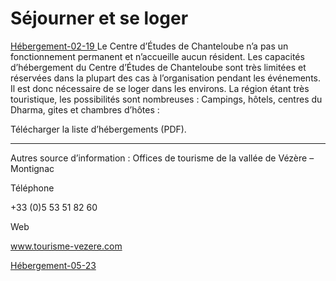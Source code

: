 #  Séjourner et se loger 

[ Hébergement-02-19 ](http://www.songtsen.org/chanteloube/wp-content/uploads/sites/5/2019/03/Hébergement-02-19.pdf) Le Centre d’Études de Chanteloube n’a pas un fonctionnement permanent et n’accueille aucun résident. Les capacités d’hébergement du Centre d’Études de Chanteloube sont très limitées et réservées dans la plupart des cas à l’organisation pendant les événements. Il est donc nécessaire de se loger dans les environs. La région étant très touristique, les possibilités sont nombreuses : Campings, hôtels, centres du Dharma, gites et chambres d’hôtes : 

Télécharger la liste d’hébergements (PDF). 

* * *

Autres source d’information : Offices de tourisme de la vallée de Vézère – Montignac 

Téléphone 

+33 (0)5 53 51 82 60 

Web 

[ www.tourisme-vezere.com ](http://www.tourisme-vezere.com/)

[ Hébergement-05-23 ](http://www.songtsen.org/chanteloube/wp-content/uploads/sites/5/2023/05/Hébergement-05-23.pdf)
